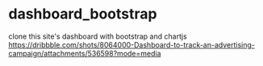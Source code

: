 # dashboard_bootstrap

clone this site's dashboard with bootstrap and chartjs
https://dribbble.com/shots/8064000-Dashboard-to-track-an-advertising-campaign/attachments/536598?mode=media
